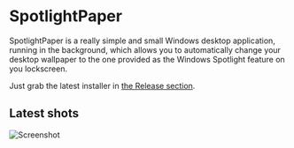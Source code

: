 # SpotlightPaper
SpotlightPaper is a really simple and small Windows desktop application, running in the background, which allows you to automatically change your desktop wallpaper to the one provided as the Windows Spotlight feature on you lockscreen.

Just grab the latest installer in [the Release section](https://github.com/greifmatthias/SpotlightPaper/releases).

## Latest shots
![Screenshot](/Assets/screen_180819.png)
